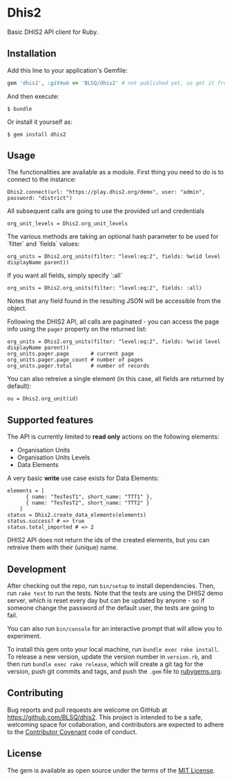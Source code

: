 # Dhis2

Basic DHIS2 API client for Ruby.

## Installation

Add this line to your application's Gemfile:

```ruby
gem 'dhis2', :github => 'BLSQ/dhis2' # not published yet, so get it from github
```

And then execute:

    $ bundle

Or install it yourself as:

    $ gem install dhis2

## Usage

The functionalities are available as a module. First thing you need to do is to connect to the instance:

    Dhis2.connect(url: "https://play.dhis2.org/demo", user: "admin", password: "district")

All subsequent calls are going to use the provided url and credentials

    org_unit_levels = Dhis2.org_unit_levels

The various methods are taking an optional hash parameter to be used for ´filter´ and ´fields´ values:

    org_units = Dhis2.org_units(filter: "level:eq:2", fields: %w(id level displayName parent))

If you want all fields, simply specify ´:all´

    org_units = Dhis2.org_units(filter: "level:eq:2", fields: :all)

Notes that any field found in the resulting JSON will be accessible from the object.

Following the DHIS2 API, all calls are paginated - you can access the page info using the `pager` property on the returned list:

    org_units = Dhis2.org_units(filter: "level:eq:2", fields: %w(id level displayName parent))
    org_units.pager.page       # current page
    org_units.pager.page_count # number of pages 
    org_units.pager.total      # number of records

You can also retreive a single element (in this case, all fields are returned by default):

    ou = Dhis2.org_unit(id)

## Supported features

The API is currently limited to **read only** actions on the following elements:

* Organisation Units
* Organisation Units Levels
* Data Elements

A very basic **write** use case exists for Data Elements:

    elements = [
          { name: "TesTesT1", short_name: "TTT1" },
          { name: "TesTesT2", short_name: "TTT2" }
        ]
    status = Dhis2.create_data_elements(elements)
    status.success? # => true
    status.total_imported # => 2

DHIS2 API does not return the ids of the created elements, but you can retreive them with their (unique) name.

## Development

After checking out the repo, run `bin/setup` to install dependencies. Then, run `rake test` to run the tests. Note that the tests are using the DHIS2 demo server, which is reset every day but can be updated by anyone - so if someone change the password of the default user, the tests are going to fail.

You can also run `bin/console` for an interactive prompt that will allow you to experiment.

To install this gem onto your local machine, run `bundle exec rake install`. To release a new version, update the version number in `version.rb`, and then run `bundle exec rake release`, which will create a git tag for the version, push git commits and tags, and push the `.gem` file to [rubygems.org](https://rubygems.org).

## Contributing

Bug reports and pull requests are welcome on GitHub at https://github.com/BLSQ/dhis2. This project is intended to be a safe, welcoming space for collaboration, and contributors are expected to adhere to the [Contributor Covenant](http://contributor-covenant.org) code of conduct.

## License

The gem is available as open source under the terms of the [MIT License](http://opensource.org/licenses/MIT).

